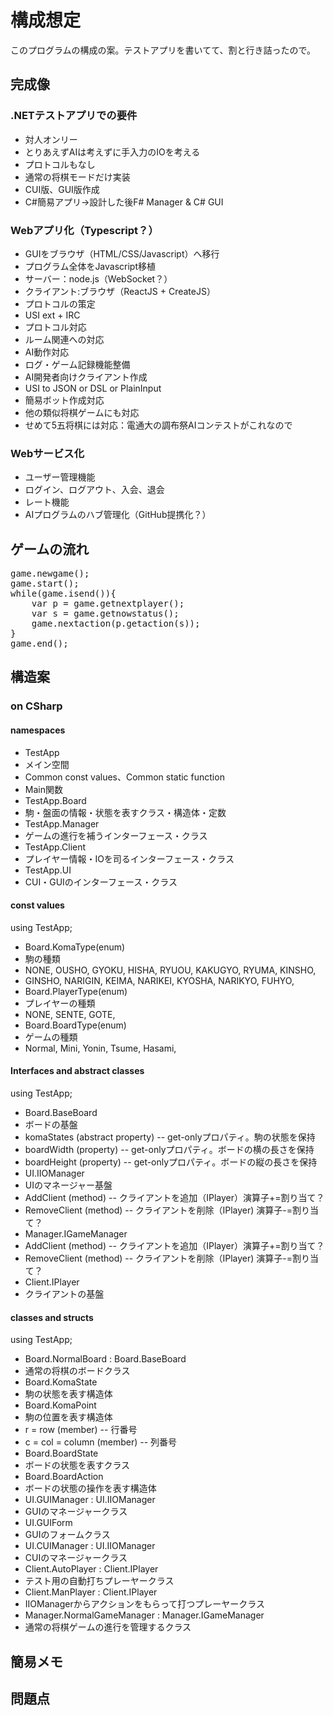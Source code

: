 # 構成想定

このプログラムの構成の案。テストアプリを書いてて、割と行き詰ったので。

## 完成像

### .NETテストアプリでの要件

- 対人オンリー
 - とりあえずAIは考えずに手入力のIOを考える
 - プロトコルもなし
- 通常の将棋モードだけ実装
- CUI版、GUI版作成
- C#簡易アプリ→設計した後F# Manager & C# GUI

### Webアプリ化（Typescript？）

- GUIをブラウザ（HTML/CSS/Javascript）へ移行
- プログラム全体をJavascript移植
 - サーバー：node.js（WebSocket？）
 - クライアント:ブラウザ（ReactJS + CreateJS）
- プロトコルの策定
 - USI ext + IRC
- プロトコル対応
 - ルーム関連への対応
 - AI動作対応
- ログ・ゲーム記録機能整備
- AI開発者向けクライアント作成
 - USI to JSON or DSL or PlainInput
 - 簡易ボット作成対応
- 他の類似将棋ゲームにも対応
 - せめて5五将棋には対応：電通大の調布祭AIコンテストがこれなので

### Webサービス化

- ユーザー管理機能
 - ログイン、ログアウト、入会、退会
 - レート機能
 - AIプログラムのハブ管理化（GitHub提携化？）

## ゲームの流れ

<pre>
game.newgame();
game.start();
while(game.isend()){
    var p = game.getnextplayer();
    var s = game.getnowstatus();
    game.nextaction(p.getaction(s));
}
game.end();
</pre>

## 構造案

### on CSharp

#### namespaces

- TestApp
 - メイン空間
 - Common const values、Common static function
 - Main関数
- TestApp.Board
 - 駒・盤面の情報・状態を表すクラス・構造体・定数
- TestApp.Manager
 - ゲームの進行を補うインターフェース・クラス
- TestApp.Client
 - プレイヤー情報・IOを司るインターフェース・クラス
- TestApp.UI
 - CUI・GUIのインターフェース・クラス

#### const values
using TestApp;

- Board.KomaType(enum)
 - 駒の種類
 - NONE, OUSHO, GYOKU, HISHA, RYUOU, KAKUGYO, RYUMA, KINSHO,
 - GINSHO, NARIGIN, KEIMA, NARIKEI, KYOSHA, NARIKYO, FUHYO,
- Board.PlayerType(enum)
 - プレイヤーの種類
 - NONE, SENTE, GOTE, 
- Board.BoardType(enum)
 - ゲームの種類
 - Normal, Mini, Yonin, Tsume, Hasami,

#### Interfaces and abstract classes
using TestApp;

- Board.BaseBoard
 - ボードの基盤
 - komaStates (abstract property) -- get-onlyプロパティ。駒の状態を保持
 - boardWidth (property) -- get-onlyプロパティ。ボードの横の長さを保持
 - boardHeight (property) -- get-onlyプロパティ。ボードの縦の長さを保持
- UI.IIOManager
 - UIのマネージャー基盤
 - AddClient (method) -- クライアントを追加（IPlayer）演算子+=割り当て？
 - RemoveClient (method) -- クライアントを削除（IPlayer) 演算子-=割り当て？
- Manager.IGameManager
 - AddClient (method) -- クライアントを追加（IPlayer）演算子+=割り当て？
 - RemoveClient (method) -- クライアントを削除（IPlayer) 演算子-=割り当て？
- Client.IPlayer
 - クライアントの基盤

#### classes and structs
using TestApp;

- Board.NormalBoard : Board.BaseBoard
 - 通常の将棋のボードクラス
- Board.KomaState
 - 駒の状態を表す構造体
- Board.KomaPoint
 - 駒の位置を表す構造体
 - r = row (member) -- 行番号
 - c = col = column (member) -- 列番号
- Board.BoardState
 - ボードの状態を表すクラス
- Board.BoardAction
 - ボードの状態の操作を表す構造体
- UI.GUIManager : UI.IIOManager
 - GUIのマネージャークラス
- UI.GUIForm
 - GUIのフォームクラス
- UI.CUIManager : UI.IIOManager
 - CUIのマネージャークラス
- Client.AutoPlayer : Client.IPlayer
 - テスト用の自動打ちプレーヤークラス
- Client.ManPlayer : Client.IPlayer
 - IIOManagerからアクションをもらって打つプレーヤークラス
- Manager.NormalGameManager : Manager.IGameManager
 - 通常の将棋ゲームの進行を管理するクラス

## 簡易メモ

## 問題点


